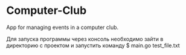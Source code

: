 # Computer-Club
App for managing events in a computer club.

Для запуска программы через консоль необходимо зайти в директорию с проектом и запустить команду
$ main.go test_file.txt 
